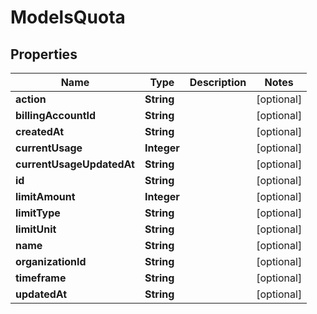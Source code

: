 

# ModelsQuota


## Properties

| Name | Type | Description | Notes |
|------------ | ------------- | ------------- | -------------|
|**action** | **String** |  |  [optional] |
|**billingAccountId** | **String** |  |  [optional] |
|**createdAt** | **String** |  |  [optional] |
|**currentUsage** | **Integer** |  |  [optional] |
|**currentUsageUpdatedAt** | **String** |  |  [optional] |
|**id** | **String** |  |  [optional] |
|**limitAmount** | **Integer** |  |  [optional] |
|**limitType** | **String** |  |  [optional] |
|**limitUnit** | **String** |  |  [optional] |
|**name** | **String** |  |  [optional] |
|**organizationId** | **String** |  |  [optional] |
|**timeframe** | **String** |  |  [optional] |
|**updatedAt** | **String** |  |  [optional] |



